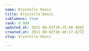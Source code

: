 ```yaml
---
name: Krystelle Denis
title: Krystelle Denis
isAlumnus: true
rank: 9.999
updated_at: 2021-08-03T10:25:40.404Z
created_at: 2021-08-02T16:40:17.827Z
slug: krystelle-denis

---
```

